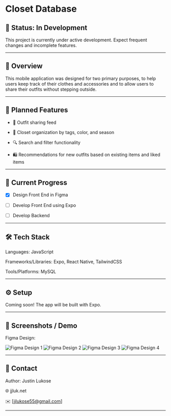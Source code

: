 # Closet Database

## 🚧 Status: In Development
This project is currently under active development. Expect frequent changes and incomplete features.

---

## 📖 Overview

This mobile application was designed for two primary purposes, to help users keep track of their clothes and accessories and to allow users to share their outfits without stepping outside.

---

## 🧩 Planned Features

- 📸 Outfit sharing feed

- 🧥 Closet organization by tags, color, and season

- 🔍 Search and filter functionality

- 🛍️ Recommendations for new outfits based on existing items and liked items

---

## 🚀 Current Progress

- [x] Design Front End in Figma

- [ ] Develop Front End using Expo

- [ ] Develop Backend

---

## 🛠️ Tech Stack

Languages: JavaScript

Frameworks/Libraries: Expo, React Native, TailwindCSS

Tools/Platforms: MySQL

---

## ⚙️ Setup

Coming soon! The app will be built with Expo.

---

## 📸 Screenshots / Demo

Figma Design: 

![Figma Design 1](./assets/demo/figma_1.png)
![Figma Design 2](./assets/demo/figma_2.png)
![Figma Design 3](./assets/demo/figma_3.png)
![Figma Design 4](./assets/demo/figma_4.png)

---

## 💬 Contact

Author: Justin Lukose

🌐 jjluk.net

✉️ [jjlukose55@gmail.com]

---